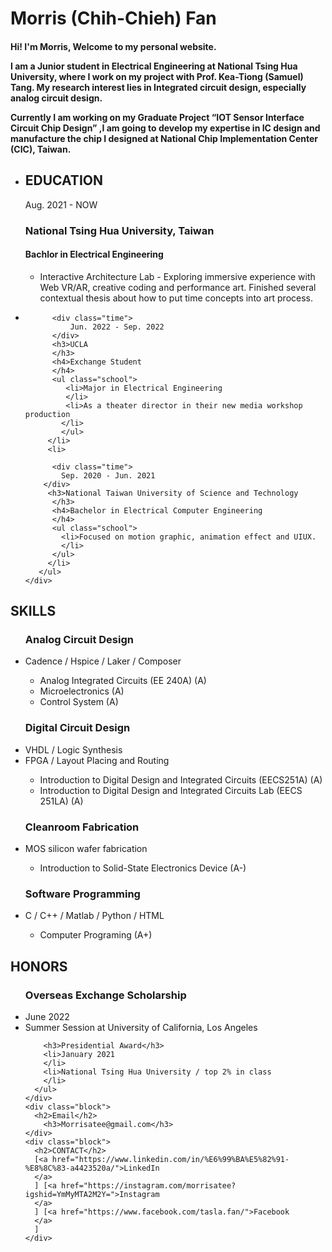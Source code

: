 <div class="resume">
  <div class="left">
     <div class="block">
      <h1>Morris (Chih-Chieh) Fan</h1>
      <h4><p>Hi! I'm Morris, Welcome to my personal website.</p>

<p>I am a Junior student in Electrical Engineering at National Tsing Hua University, where I work on my project with Prof. Kea-Tiong (Samuel) Tang. My research interest lies in Integrated circuit design, especially analog circuit design.</p>

<p>Currently I am working on my Graduate Project “IOT Sensor Interface Circuit Chip Design” ,I am going to develop my expertise in IC design and manufacture the chip I designed at National Chip Implementation Center (CIC), Taiwan.</p>
</h4>
</div>
    
 <div class="block">
       <ul class="worklist">
         <li>
          <h2>EDUCATION</h2>
          <div class="time">
            Aug. 2021 - NOW
          </div>
          <h3>National Tsing Hua University, Taiwan
          </h3>
          <h4>Bachlor in Electrical Engineering
          </h4>
          <ul class="school">
            <li>Interactive Architecture Lab - Exploring immersive experience with Web VR/AR, creative coding and performance art. Finished several contextual thesis about how to put time concepts into art process. 
            </li>
          </ul>
        </li>
         <li>
           
          <div class="time">
              Jun. 2022 - Sep. 2022
          </div>
          <h3>UCLA
          </h3>
          <h4>Exchange Student 
          </h4>
          <ul class="school">
             <li>Major in Electrical Engineering
             </li>
             <li>As a theater director in their new media workshop production 
            </li>
            </ul>
         </li>
         <li>
            
          <div class="time">
            Sep. 2020 - Jun. 2021
        </div>
         <h3>National Taiwan University of Science and Technology
          </h3>
          <h4>Bachelor in Electrical Computer Engineering
          </h4>
          <ul class="school">
            <li>Focused on motion graphic, animation effect and UIUX.
            </li>
          </ul>
         </li>
       </ul>  
    </div>
  </div>
  <div class="right">
    <div class="block">
      <h2>SKILLS</h2>
      <ul>
        <h3>Analog Circuit Design</h3> 
        <li>Cadence / Hspice / Laker / Composer
        </li>
        <ul class="block">
            <li>Analog Integrated Circuits (EE 240A) (A)
            </li>
            <li>Microelectronics (A)
            </li>
            <li>Control System (A)
            </li>
          </ul>
        <h3>Digital Circuit Design</h3>
        <li>VHDL / Logic Synthesis
        </li>
        <li>FPGA / Layout Placing and Routing
        </li>
        <ul class="block">
            <li>Introduction to Digital Design and Integrated Circuits (EECS251A) (A)
            </li>
          <li>Introduction to Digital Design and Integrated Circuits Lab (EECS 251LA) (A)
            </li>
          </ul>
        <h3>Cleanroom Fabrication</h3>
        <li>MOS silicon wafer fabrication
        </li>
        <ul class="block">
            <li>Introduction to Solid-State Electronics Device (A-)
            </li>
          </ul>
        <h3>Software Programming</h3> 
        <li>C / C++ / Matlab / Python / HTML
        </li>
        <ul class="block">
            <li>Computer Programing (A+)
            </li>
          </ul>
      </ul>
    </div>
    <div class="block">
      <h2>HONORS</h2>
      <ul>
        <h3>Overseas Exchange Scholarship</h3> 
        <li>June 2022
        </li>        
        <li>Summer Session at University of California, Los Angeles
        </li>
        
        <h3>Presidential Award</h3> 
        <li>January 2021
        </li>
        <li>National Tsing Hua University / top 2% in class
        </li>
      </ul>
    </div>
    <div class="block">
      <h2>Email</h2>
        <h3>Morrisatee@gmail.com</h3> 
    </div>
    <div class="block">
      <h2>CONTACT</h2>
      [<a href="https://www.linkedin.com/in/%E6%99%BA%E5%82%91-%E8%8C%83-a4423520a/">LinkedIn
      </a>
      ] [<a href="https://instagram.com/morrisatee?igshid=YmMyMTA2M2Y=">Instagram
      </a>
      ] [<a href="https://www.facebook.com/tasla.fan/">Facebook
      </a>
      ]
    </div>
  </div>
</div>
